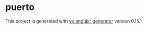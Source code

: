 # puerto

This project is generated with [yo angular generator](https://github.com/yeoman/generator-angular)
version 0.15.1.

